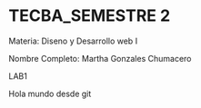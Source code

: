 # TECBA_SEMESTRE 2
Materia: Diseno y Desarrollo web I

Nombre Completo: Martha Gonzales Chumacero

LAB1


Hola mundo desde git
